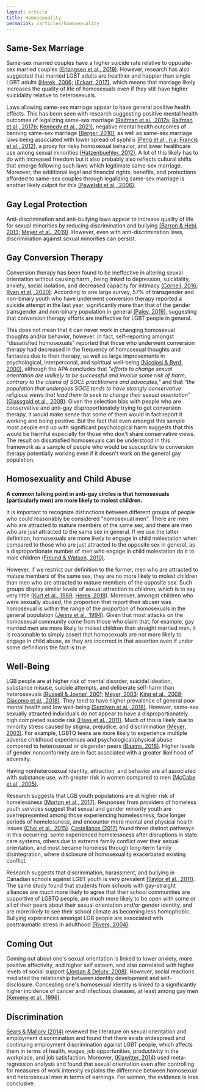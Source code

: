 ```yaml
---
layout: article
title: Homosexuality
permalink: /articles/homosexuality
---
```


<div markdown="1">

## Same-Sex Marriage

Same-sex married couples have a higher suicide rate relative to opposite-sex married couples [(Erlangsen et al., 2019)](https://jech.bmj.com/content/74/1/78). However, research has also suggested that married LGBT adults are healthier and happier than single LGBT adults [(Herek, 2006;](https://psycnet.apa.org/doiLanding?doi=10.1037%2F0003-066X.61.6.607) [(Eckart, 2017)](https://www.washington.edu/news/2017/04/13/married-lgbt-older-adults-are-healthier-happier-than-singles-study-finds/), which means that marriage likely increases the quality of life of homosexuals even if they still have higher suicidality relative to heterosexuals.

Laws allowing same-sex marriage appear to have general positive health effects. This has been seen with research suggesting positive mental health outcomes of legalizing same-sex marriage [(Raifman et al., 2017a;](https://jamanetwork.com/journals/jamapediatrics/fullarticle/2604258) [Raifman et al., 2017b;](https://jamanetwork.com/journals/jamapediatrics/article-abstract/2643167) [Kennedy et al., 2021)](https://pubmed.ncbi.nlm.nih.gov/33812751/), negative mental health outcomes of banning same-sex marriage [(Berger, 2010)](https://www.eurekalert.org/news-releases/544385), as well as same-sex marriage laws being associated with lower spread of syphilis [(Peng et al., n.a;](https://www.academia.edu/446302/The_Effects_of_Same_Sex_Marriage_Laws_on_Public_Health_and_Welfare) [Francis et al., 2012)](https://ideas.repec.org/a/eee/socmed/v75y2012i8p1329-1341.html), a proxy for risky homosexual behavior, and lower healthcare use among sexual minorities [(Hatzenbuehler, 2012)](https://pubmed.ncbi.nlm.nih.gov/22390442/). A lot of this likely has to do with increased freedom but it also probably also reflects cultural shifts that emerge following such laws which legitimate same-sex marriage. Moreover, the additional legal and financial rights, benefits, and protections afforded to same-sex couples through legalizing same-sex marriage is another likely culprit for this [(Pawelski et al., 2006)](https://publications.aap.org/pediatrics/article/118/1/349/69577/The-Effects-of-Marriage-Civil-Union-and-Domestic).

## Gay Legal Protection

Anti-discrimination and anti-bullying laws appear to increase quality of life for sexual minorities by reducing discrimination and bullying [(Barron & Hebl, 2013;](https://psycnet.apa.org/record/2012-13791-001) [Meyer et al., 2019)](https://www.liebertpub.com/doi/full/10.1089/LGBT.2018.0194). However, even with anti-discrimination laws, discrimination against sexual minorities can persist.

## Gay Conversion Therapy

Conversion therapy has been found to be ineffective in altering seuxal orientation without causing harm , being linked to depression, suicidality, anxiety, social isolation, and decreased capacity for intimacy [(Cornell, 2016;](https://whatweknow.inequality.cornell.edu/topics/lgbt-equality/what-does-the-scholarly-research-say-about-whether-conversion-therapy-can-alter-sexual-orientation-without-causing-harm/) [Ryan et al., 2020)](https://pubmed.ncbi.nlm.nih.gov/30403564/). According to one large survey, 57% of transgender and non-binary youth who have underwent conversion therapy reported a suicide attempt in the last year, significantly more than that of the gender transgender and non-binary population in general [(Paley, 2019)](https://www.thetrevorproject.org/survey-2019/?section=Conversion-Therapy-Change-Attempts), suggesting that conversion therapy efforts are ineffective for LGBT people in general.

This does not mean that it can never work in changing homosexual thoughts and/or behavior, however. In fact, self-reporting amongst "dissatisfied homosexuals" reported that those who underwent conversion therapy had decreased in the frequency of homosexual thoughts and fantasies due to their therapy, as well as large improvements in psychological, interpersonal, and spiritual well-being [(Nicolosi & Byrd, 2000)](https://journals.sagepub.com/doi/10.2466/pr0.2000.86.3c.1071), although the APA concludes that *"efforts to change sexual orientation are unlikely to be successful and involve some risk of harm, contrary to the claims of SOCE practitioners and advocates,"* and that *"the population that undergoes SOCE tends to have strongly conservative religious views that lead them to seek to change their sexual orientation"* [(Glassgold et al., 2009)](https://www.apa.org/pi/lgbt/resources/therapeutic-response.pdf). Given the selection bias with people who are conservative and anti-gay disproportionately trying to get conversion therapy, it would make sense that some of them would in fact report it working and being positive. But the fact that even amongst this sample most people end up with significant psychological harm suggests that this would be harmful especially for those who don't share conservative views. The result on dissatisfied homosexuals can be understood in this framework as a sample of people who would be susceptible to conversion therapy potentially working even if it doesn't work on the general gay population.

## Homosexuality and Child Abuse

**A common talking point in anti-gay circles is that homosexuals (particularly men) are more likely to molest children.**

It is important to recognize distinctions between different groups of people who could reasonably be considered "homosexual men". There are men who are attracted to mature members of the same sex, and there are men who are just attracted to the same sex in general. If we use the latter definition, homosexuals are more likely to engage in child molestation when compared to those who are just attracted to the opposite sex in general, as a disproportionate number of men who engage in child molestation do it to male children [(Freund & Watson, 2010)](http://www.robinjwilson.com/articles/Freund%20&%20Watson%20(1992)%20proportions.pdf).

However, if we restrict our definition to the former, men who are attracted to mature members of the same sex, they are no more likely to molest children than men who are attracted to mature members of the opposite sex. Such groups display similar levels of sexual attraction to children, which is to say very little [(Kurt et al., 1989;](https://psycnet.apa.org/record/1989-33271-001) [Herek, 2018)](https://lgbpsychology.org/html/facts_molestation.html). Moreover, amongst children who were sexually abused, the proportion that report their abuser was homosexual is within the range of the proportion of homosexuals in the general population [(Jenny et al., 1994)](https://pubmed.ncbi.nlm.nih.gov/8008535/). Given that most attacks on the homosexual community come from those who claim that, for example, gay married men are more likely to molest children than straight married men, it is reasonable to simply assert that homosexuals are not more likely to engage in child abuse, as they are incorrect in that assertion even if under some definitions the fact is true.

## Well-Being

LGB people are at higher risk of mental disorder, suicidal ideation, substance misuse, suicide attempts, and deliberate self-harm than heterosexuals [(Russell & Joyner, 2001;](https://www.ncbi.nlm.nih.gov/pmc/articles/PMC1446760/)  [Meyer, 2003;](https://www.ncbi.nlm.nih.gov/pmc/articles/PMC2072932/)  [King et al., 2008;](https://bmcpsychiatry.biomedcentral.com/articles/10.1186/1471-244X-8-70)  [Giacomo et al., 2018)](https://jamanetwork.com/journals/jamapediatrics/fullarticle/2704490). They tend to have higher prevalence of general poor mental health and low well-being [(Semlyen et al., 2016)](https://bmcpsychiatry.biomedcentral.com/articles/10.1186/s12888-016-0767-z). However, same-sex sexually attracted individuals do not appear to have a disproportionately high completed suicide risk [(Haas et al., 2011)](https://www.tandfonline.com/doi/full/10.1080/00918369.2011.534038). Much of this is likely due to minority stress caused by stigma, prejudice, and discrimination [(Meyer, 2003)](https://www.ncbi.nlm.nih.gov/pmc/articles/PMC2072932/). For example, LGBTQ teens are more likely to experience multiple adverse childhood experiences and psychological/physical abuse compared to heterosexual or cisgender peers [(Baams, 2018)](https://publications.aap.org/pediatrics/article-abstract/141/5/e20173004/37845/Disparities-for-LGBTQ-and-Gender-Nonconforming?redirectedFrom=fulltext). Higher levels of gender nonconformity are in fact associated with a greater likelihood of adversity.

Having nonheterosexual identity, attraction, and behavior are all associated with substance use, with greater risk in women compared to men [(McCabe et al., 2005)](https://www.ncbi.nlm.nih.gov/pmc/articles/PMC3156552/).

Research suggests that LGB youth populations are at higher risk of homelessness [(Morton et al., 2017)](https://voicesofyouthcount.org/wp-content/uploads/2017/11/ChapinHall_VoYC_NationalReport_Final.pdf). Responses from providers of homeless youth services suggest that sexual and gender minority youth are overrepresented among those experiencing homelessness, face longer periods of homelessness, and encounter more mental and physical health issues [(Choi et al., 2015)](https://escholarship.org/uc/item/1pd9886n). [Castellanos (2017)](https://www.ncbi.nlm.nih.gov/pmc/articles/PMC4930864/) found three distinct pathways in this occurring: some experienced homelessness after disruptions in state care systems, others due to extreme family conflict over their sexual orientation, and most became homeless through long-term family disintegration, where disclosure of homosexuality exacerbated existing conflict.

Research suggests that discrimination, harassment, and bullying in Canadian schools against LGBT youth is very prevalent [(Taylor et al., 2011)](https://winnspace.uwinnipeg.ca/handle/10680/1265). The same study found that students from schools with gay-straight alliances are much more likely to agree that their school communities are supportive of LGBTQ people, are much more likely to be open with some or all of their peers about their sexual orientation and/or gender identity, and are more likely to see their school climate as becoming less homophobic. Bullying experiences amongst LGB people are associated with posttraumatic stress in adulthood [(Rivers, 2004)](https://www.semanticscholar.org/paper/Recollections-of-bullying-at-school-and-their-for-Rivers/30346e04ce285342e2ee3d26f57ed78194e9a08e).

## Coming Out

Coming out about one's sexual orientation is linked to lower anxiety, more positive affectivity, and higher self esteem, and also correlated with higher levels of social support [(Jordan & Deluty, 2008)](https://www.tandfonline.com/doi/abs/10.1300/J082v35n02_03). However, social reactions mediated the relationship between identity development and self-disclosure. Concealing one's homosexual identity is linked to a significantly higher incidence of cancer and infectious diseases, at least among gay men [(Kemeny et al., 1996)](https://psycnet.apa.org/doiLanding?doi=10.1037%2F0278-6133.15.4.243).

## Discrimination

[Sears & Mallory (2014)](https://escholarship.org/uc/item/9qs0n354) reviewed the literature on sexual orientation and employment discrimination and found that there exists widespread and continuing employment discrimination against LGBT people, which affects them in terms of health, wages, job opportunities, productivity in the workplace, and job satisfaction. Moreover, [(Klawitter, 2014)](https://onlinelibrary.wiley.com/doi/10.1111/irel.12075) used meta-regression analysis and found that sexual orientation even after controlling for measures of work intensity explains the difference between homosexual and heterosexual men in terms of earnings. For women, the evidence is less conclusive.

</div>
